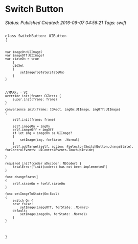 # Switch Button

_Status: Published_
_Created: 2016-06-07 04:56:21_
_Tags: swift_

<code>
class SwitchButton: UIButton
{
    
    var imageOn:UIImage?
    var imageOff:UIImage?
    var stateOn = true
        {
        didSet
        {
            setImageToState(stateOn)
        }
    }
    
    
    
    //MARK: - VC
    override init(frame: CGRect) {
        super.init(frame: frame)
    }
    
    convenience init(frame: CGRect, imgOn:UIImage, imgOff:UIImage)
    {
        
        self.init(frame: frame)
        
        self.imageOn = imgOn
        self.imageOff = imgOff
        if let img = imageOn as UIImage?
        {
            setImage(img, forState: .Normal)
        }
        self.addTarget(self, action: #selector(SwitchButton.changeState), forControlEvents: UIControlEvents.TouchUpInside)
        
    }
    
    required init?(coder aDecoder: NSCoder) {
        fatalError("init(coder:) has not been implemented")
    }
    
    func changeState()
    {
        self.stateOn = !self.stateOn
    }
    
    func setImageToState(On:Bool)
    {
        switch On {
        case false:
            setImage(imageOff, forState: .Normal)
        default:
            setImage(imageOn, forState: .Normal)
        }
    }
    
}
</code>